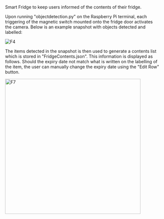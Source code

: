 Smart Fridge to keep users informed of the contents of their fridge. 

Upon running "objectdetection.py" on the Raspberry Pi terminal, each triggering of the magnetic switch mounted onto the fridge door activates the camera. Below is an example snapshot with objects detected and labelled:

![F4](https://github.com/eceerkan/Smart-Fridge/assets/105375774/97a04bf2-a8e5-45d4-bf5d-632333eca49a)

The items detected in the snapshot is then used to generate a contents list which is stored in "FridgeContents.json". This information is displayed as follows. Should the expiry date not match what is written on the labelling of the item, the user can manually change the expiry date using the "Edit Row" button.

<img width="441" alt="F7" src="https://github.com/eceerkan/Smart-Fridge/assets/105375774/e11714a7-d515-47d1-9a30-9b7a303504ad">

